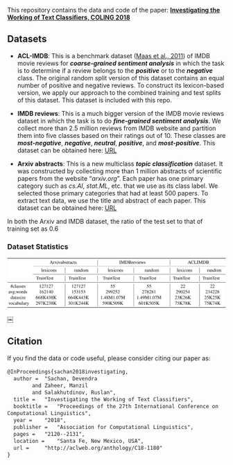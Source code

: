 This repository contains the data and code of the paper: [**Investigating the Working of Text Classifiers, COLING 2018**](https://arxiv.org/abs/1801.06261)

## Datasets

* **ACL-IMDB**: This is a benchmark dataset ([Maas et al., 2011](http://ai.stanford.edu/~amaas/data/sentiment/)) of IMDB movie reviews for
**_coarse-grained sentiment analysis_** in which the task is to determine if a review belongs to the **_positive_**
 or to the **_negative_** class. The original random split version of this dataset contains an equal
number of positive and negative reviews. To construct its lexicon-based version, we
apply our approach to the combined training and test splits of this dataset. This dataset 
is included with this repo.

* **IMDB reviews**:  This is a much bigger version of the IMDB movie reviews dataset in which the
task is to do **_fine-grained sentiment analysis_**. We collect more than 2.5 million reviews from IMDB
website and partition them into five classes based on their ratings out of 10. These classes are
**_most-negative_**, **_negative_**, **_neutral_**, **_positive_**, and **_most-positive_**. This dataset can be obtained here:
[URL](https://drive.google.com/open?id=1BhEB7zLljQnQ4mABru9KFJtn-RtfFDxH)

* **Arxiv abstracts**: This is a new multiclass **_topic classification_** dataset. It was constructed 
by collecting more than 1 million abstracts of scientific papers from the website “*arxiv.org*”. Each paper has
one primary category such as *cs.AI*, *stat.ML*, etc. that we use as its class label. We selected those
primary categories that had at least 500 papers. To extract text data, we use the title and
abstract of each paper. This dataset can be obtained here: [URL](https://drive.google.com/open?id=1ucAmytLH6PkHRegoJ_Vo7El2NOEmNL61)

In both the Arxiv and IMDB dataset, the ratio of
the test set to that of training set as 0.6


### Dataset Statistics
![dataset_stat](img/dataset_statistics.svg)

￼


## Citation
If you find the data or code useful, please consider citing our paper as:
```
@InProceedings{sachan2018investigating,
  author = 	"Sachan, Devendra
		and Zaheer, Manzil
		and Salakhutdinov, Ruslan",
  title = 	"Investigating the Working of Text Classifiers",
  booktitle = 	"Proceedings of the 27th International Conference on Computational Linguistics",
  year = 	"2018",
  publisher = 	"Association for Computational Linguistics",
  pages = 	"2120--2131",
  location = 	"Santa Fe, New Mexico, USA",
  url = 	"http://aclweb.org/anthology/C18-1180"
}
```
